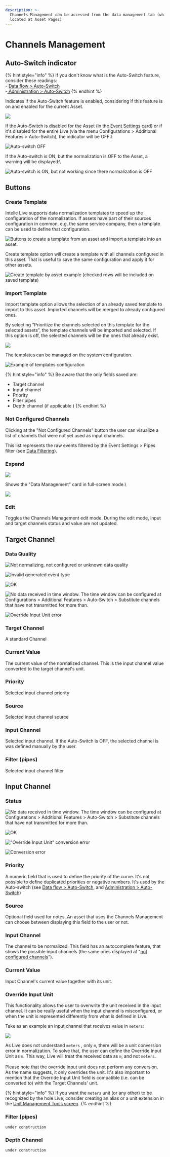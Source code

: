 ```yaml
---
description: >-
  Channels Management can be accessed from the data management tab (which is
  located at Asset Pages)
---
```


# Channels Management

## Auto-Switch indicator

{% hint style="info" %}
If you don't know what is the Auto-Switch feature, consider these readings:\
\- [Data flow > Auto-Switch](../../../data-flow/data-normalization/auto-switch.md)\
\-[ Administration > Auto-Switch](../auto-switch.md)
{% endhint %}

Indicates if the Auto-Switch feature is enabled, considering if this feature is on and enabled for the current Asset.

![](<../../../.gitbook/assets/image (323).png>)

If the Auto-Switch is disabled for the Asset (in the [Event Settings](event-settings.md) card) or if it's disabled for the entire Live (via the menu Configurations > Additional Features > Auto-Switch), the indicator will be OFF:\\

![Auto-switch OFF](<../../../.gitbook/assets/image (339).png>)

If the Auto-switch is ON, but the normalization is OFF to the Asset, a warning will be displayed:\\

![Auto-switch is ON, but not working since there normalization is OFF](<../../../.gitbook/assets/image (488).png>)

## Buttons

### Create Template

Intelie Live supports data normalization templates to speed up the configuration of the normalization. If assets have part of their sources configuration in common, e.g. the same service company, then a template can be used to define that configuration.

![Buttons to create a template from an asset and import a template into an asset.](<../../../.gitbook/assets/image (322).png>)

Create template option will create a template with all channels configured in this asset. That is useful to save the same configuration and apply it for other assets.

![Create template by asset example (checked rows will be included on saved template)](<../../../.gitbook/assets/image (393).png>)

### Import Template

Import template option allows the selection of an already saved template to import to this asset. Imported channels will be merged to already configured ones.

By selecting “Prioritize the channels selected on this template for the selected assets”, the template channels will be imported and selected. If this option is off, the selected channels will be the ones that already exist.

![](<../../../.gitbook/assets/image (433).png>)

The templates can be managed on the system configuration.

![Example of templates configuration](<../../../.gitbook/assets/image (295).png>)

{% hint style="info" %}
Be aware that the only fields saved are:

* Target channel
* Input channel
* Priority
* Filter pipes
* Depth channel (if applicable )
{% endhint %}

### Not Configured Channels

Clicking at the "Not Configured Channels" button the user can visualize a list of channels that were not yet used as input channels.

This list represents the raw events filtered by the Event Settings > Pipes filter (see [Data Filtering](https://drilling.intelie.com/administration/data-normalization#data-filtering)).

### Expand

![](<../../../.gitbook/assets/image (396).png>)

Shows the "Data Management" card in full-screen mode.\\

![](<../../../.gitbook/assets/image (480).png>)

###

### Edit

Toggles the Channels Management edit mode. During the edit mode, input and target channels status and value are not updated.

## Target Channel

### Data Quality

![Not normalizing, not configured or unknown data quality](<../../../.gitbook/assets/image (456) (1) (2).png>)

![Invalid generated event type](<../../../.gitbook/assets/image (464).png>)

![OK](<../../../.gitbook/assets/image (473).png>)

![No data received in time window. The time window can be configured at Configurations > Additional Features > Auto-Switch > Substitute channels that have not transmitted for more than.](<../../../.gitbook/assets/image (460).png>)

![Override Input Unit error](<../../../.gitbook/assets/image (400).png>)

### Target Channel

A standard Channel

### Current Value

The current value of the normalized channel. This is the input channel value converted to the target channel's unit.

### Priority

Selected input channel priority

### Source

Selected input channel source

### Input Channel

Selected input channel. If the Auto-Switch is OFF, the selected channel is was defined manually by the user.

### Filter (pipes)

Selected input channel filter

## Input Channel

### Status

![No data received in time window. The time window can be configured at Configurations > Additional Features > Auto-Switch > Substitute channels that have not transmitted for more than.](<../../../.gitbook/assets/image (430).png>)

![OK](<../../../.gitbook/assets/image (66).png>)

!["Override Input Unit" conversion error](<../../../.gitbook/assets/image (60).png>)

![Conversion error](<../../../.gitbook/assets/image (59).png>)

### Priority

A numeric field that is used to define the priority of the curve. It's not possible to define duplicated priorities or negative numbers. It's used by the Auto-switch (see [Data flow > Auto-Switch](../../../data-flow/data-normalization/auto-switch.md), and [Administration > Auto-Switch](../auto-switch.md))

### Source

Optional field used for notes. An asset that uses the Channels Management can choose between displaying this field to the user or not.

### Input Channel

The channel to be normalized. This field has an autocomplete feature, that shows the possible input channels (the same ones displayed at "[not configured channels](channels-management.md#not-configured-channels)").

### Current Value

Input Channel's current value together with its unit.

### Override Input Unit

This functionality allows the user to overwrite the unit received in the input channel. It can be really useful when the input channel is misconfigured, or when the unit is represented differently from what is defined in Live.

Take as an example an input channel that receives value in `meters`:

![](<../../../.gitbook/assets/image (10).png>)

As Live does not understand `meters` , only `m`, there will be a unit conversion error in normalization. To solve that, the user can define the Override Input Unit as `m`. This way, Live will treat the received data as `m`, and not `meters`.\
\
Please note that the override input unit does not perform any conversion. As the name suggests, it only overrides the unit. It's also important to mention that the Override Input Unit field is compatible (i.e. can be converted to) with the Target Channels' unit.

{% hint style="info" %}
If you want the `meters` unit (or any other) to be recognized by the hole Live, consider creating an alias or a unit extension in the [Unit Management Tools screen](../../high-frequency-data/unit-management-tools.md).
{% endhint %}

### Filter (pipes)

`under construction`

### Depth Channel

`under construction`
